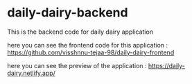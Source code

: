 # daily-dairy-backend

This is the backend code for daily dairy application

here you can see the frontend code for this application : https://github.com/visshnnu-tejaa-98/daily-dairy-frontend

here you can see the preview of the application : https://daily-dairy.netlify.app/
